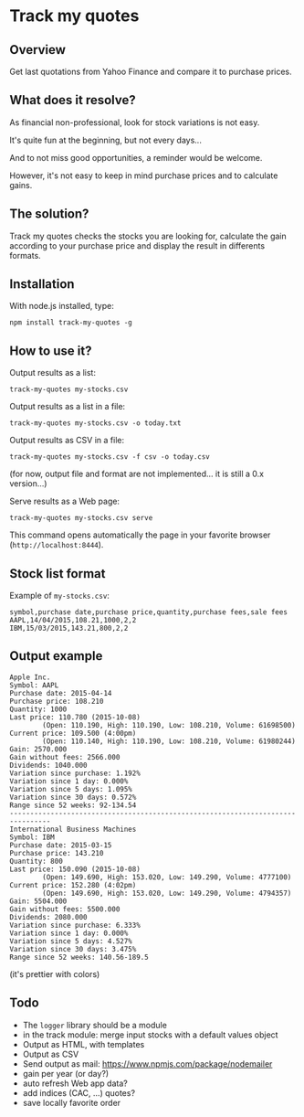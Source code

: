 # Track my quotes

## Overview

Get last quotations from Yahoo Finance and compare it to purchase prices.

## What does it resolve?

As financial non-professional, look for stock variations is not easy.

It's quite fun at the beginning, but not every days...

And to not miss good opportunities, a reminder would be welcome.

However, it's not easy to keep in mind purchase prices and to calculate gains.

## The solution?

Track my quotes checks the stocks you are looking for, calculate the gain according to your purchase price and display the result in differents formats.

## Installation

With node.js installed, type:

    npm install track-my-quotes -g

## How to use it?

Output results as a list:

    track-my-quotes my-stocks.csv

Output results as a list in a file:

    track-my-quotes my-stocks.csv -o today.txt

Output results as CSV in a file:

    track-my-quotes my-stocks.csv -f csv -o today.csv

(for now, output file and format are not implemented... it is still a 0.x version...)

Serve results as a Web page:

    track-my-quotes my-stocks.csv serve

This command opens automatically the page in your favorite browser (`http://localhost:8444`).

## Stock list format

Example of `my-stocks.csv`:

```
symbol,purchase date,purchase price,quantity,purchase fees,sale fees
AAPL,14/04/2015,108.21,1000,2,2
IBM,15/03/2015,143.21,800,2,2
```

## Output example

```
Apple Inc.
Symbol: AAPL
Purchase date: 2015-04-14
Purchase price: 108.210
Quantity: 1000
Last price: 110.780 (2015-10-08)
        (Open: 110.190, High: 110.190, Low: 108.210, Volume: 61698500)
Current price: 109.500 (4:00pm)
        (Open: 110.140, High: 110.190, Low: 108.210, Volume: 61980244)
Gain: 2570.000
Gain without fees: 2566.000
Dividends: 1040.000
Variation since purchase: 1.192%
Variation since 1 day: 0.000%
Variation since 5 days: 1.095%
Variation since 30 days: 0.572%
Range since 52 weeks: 92-134.54
--------------------------------------------------------------------------------
International Business Machines
Symbol: IBM
Purchase date: 2015-03-15
Purchase price: 143.210
Quantity: 800
Last price: 150.090 (2015-10-08)
        (Open: 149.690, High: 153.020, Low: 149.290, Volume: 4777100)
Current price: 152.280 (4:02pm)
        (Open: 149.690, High: 153.020, Low: 149.290, Volume: 4794357)
Gain: 5504.000
Gain without fees: 5500.000
Dividends: 2080.000
Variation since purchase: 6.333%
Variation since 1 day: 0.000%
Variation since 5 days: 4.527%
Variation since 30 days: 3.475%
Range since 52 weeks: 140.56-189.5
```

(it's prettier with colors)

## Todo

- The `logger` library should be a module
- in the track module: merge input stocks with a default values object
- Output as HTML, with templates
- Output as CSV
- Send output as mail: https://www.npmjs.com/package/nodemailer
- gain per year (or day?)
- auto refresh Web app data?
- add indices (CAC, ...) quotes?
- save locally favorite order